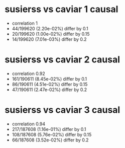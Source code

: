 # susierss vs caviar  1 causal

- correlation 1
- 44/199620 (2.20e-02%) differ by 0.1
- 20/199620 (1.00e-02%) differ by 0.15
- 14/199620 (7.01e-03%) differ by 0.2


# susierss vs caviar  2 causal

- correlation 0.92
- 161/190611 (8.45e-02%) differ by 0.1
- 86/190611 (4.51e-02%) differ by 0.15
- 47/190611 (2.47e-02%) differ by 0.2


# susierss vs caviar  3 causal

- correlation 0.94
- 217/187608 (1.16e-01%) differ by 0.1
- 108/187608 (5.76e-02%) differ by 0.15
- 66/187608 (3.52e-02%) differ by 0.2


